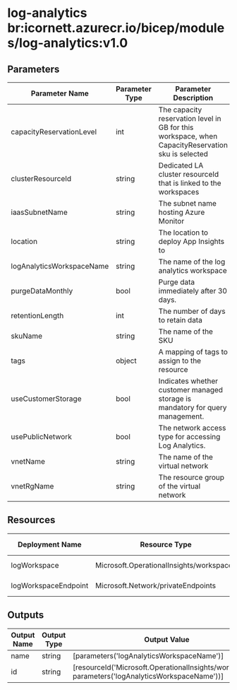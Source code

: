 # log-analytics br:icornett.azurecr.io/bicep/modules/log-analytics:v1.0

## Parameters

| Parameter Name            | Parameter Type | Parameter Description                                                                             | Parameter DefaultValue     | Parameter AllowedValues                                                          |
| ------------------------- | -------------- | ------------------------------------------------------------------------------------------------- | -------------------------- | -------------------------------------------------------------------------------- |
| capacityReservationLevel  | int            | The capacity reservation level in GB for this workspace, when CapacityReservation sku is selected | 0                          |                                                                                  |
| clusterResourceId         | string         | Dedicated LA cluster resourceId that is linked to the workspaces                                  |                            |                                                                                  |
| iaasSubnetName            | string         | The subnet name hosting Azure Monitor                                                             |                            |                                                                                  |
| location                  | string         | The location to deploy App Insights to                                                            | [resourceGroup().location] |                                                                                  |
| logAnalyticsWorkspaceName | string         | The name of the log analytics workspace                                                           |                            |                                                                                  |
| purgeDataMonthly          | bool           | Purge data immediately after 30 days.                                                             | True                       |                                                                                  |
| retentionLength           | int            | The number of days to retain data                                                                 | 30                         |                                                                                  |
| skuName                   | string         | The name of the SKU                                                                               | PerGB2018                  | CapacityReservation,Free,LACluster,PerGB2018,PerNode,Premium,Standalone,Standard |
| tags                      | object         | A mapping of tags to assign to the resource                                                       |                            |                                                                                  |
| useCustomerStorage        | bool           | Indicates whether customer managed storage is mandatory for query management.                     | False                      |                                                                                  |
| usePublicNetwork          | bool           | The network access type for accessing Log Analytics.                                              | True                       |                                                                                  |
| vnetName                  | string         | The name of the virtual network                                                                   |                            |                                                                                  |
| vnetRgName                | string         | The resource group of the virtual network                                                         |                            |                                                                                  |

## Resources

| Deployment Name      | Resource Type                            | Resource Version | Existing | Resource Comment |
| -------------------- | ---------------------------------------- | ---------------- | -------- | ---------------- |
| logWorkspace         | Microsoft.OperationalInsights/workspaces | 2022-10-01       | False    |                  |
| logWorkspaceEndpoint | Microsoft.Network/privateEndpoints       | 2022-01-01       | False    |                  |

## Outputs

| Output Name | Output Type | Output Value                                                                                      |
| ----------- | ----------- | ------------------------------------------------------------------------------------------------- |
| name        | string      | [parameters('logAnalyticsWorkspaceName')]                                                         |
| id          | string      | [resourceId('Microsoft.OperationalInsights/workspaces', parameters('logAnalyticsWorkspaceName'))] |
